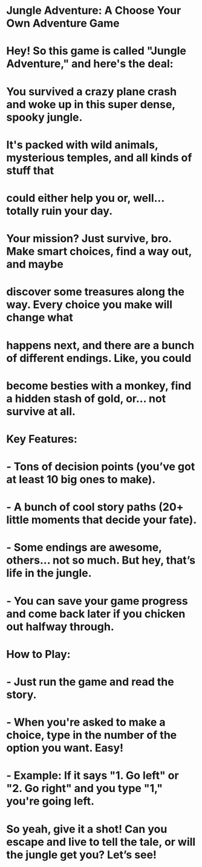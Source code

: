 # Jungle Adventure: A Choose Your Own Adventure Game
#
# Hey! So this game is called "Jungle Adventure," and here's the deal:
# You survived a crazy plane crash and woke up in this super dense, spooky jungle. 
# It's packed with wild animals, mysterious temples, and all kinds of stuff that 
# could either help you or, well... totally ruin your day.
#
# Your mission? Just survive, bro. Make smart choices, find a way out, and maybe 
# discover some treasures along the way. Every choice you make will change what 
# happens next, and there are a bunch of different endings. Like, you could 
# become besties with a monkey, find a hidden stash of gold, or... not survive at all.
#
# Key Features:
# - Tons of decision points (you’ve got at least 10 big ones to make).
# - A bunch of cool story paths (20+ little moments that decide your fate).
# - Some endings are awesome, others... not so much. But hey, that’s life in the jungle.
# - You can save your game progress and come back later if you chicken out halfway through.
#
# How to Play:
# - Just run the game and read the story.
# - When you're asked to make a choice, type in the number of the option you want. Easy!
# - Example: If it says "1. Go left" or "2. Go right" and you type "1," you're going left.
#
# So yeah, give it a shot! Can you escape and live to tell the tale, or will the jungle get you? Let’s see!
